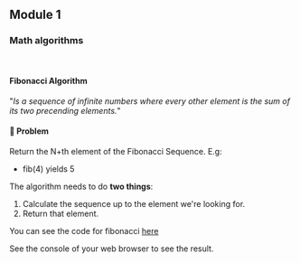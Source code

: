 ## **Module 1**

### **Math algorithms**

<br>

#### **Fibonacci Algorithm**

"_Is a sequence of infinite numbers where every other element is the sum of its two precending elements._"

#### **💭 Problem**

Return the N+th element of the Fibonacci Sequence. E.g:

- fib(4) yields 5

The algorithm needs to do **two things**:

1. Calculate the sequence up to the element we're looking for.
2. Return that element.

You can see the code for fibonacci [here](https://github.com/xdiegom/algorithms-crash-course-notes/blob/main/module-2/fibonacci.js)

See the console of your web browser to see the result.
